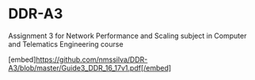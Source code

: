 # DDR-A3
Assignment 3 for Network Performance and Scaling subject in Computer and Telematics Engineering course

[embed]https://github.com/nmssilva/DDR-A3/blob/master/Guide3_DDR_16_17v1.pdf[/embed]
